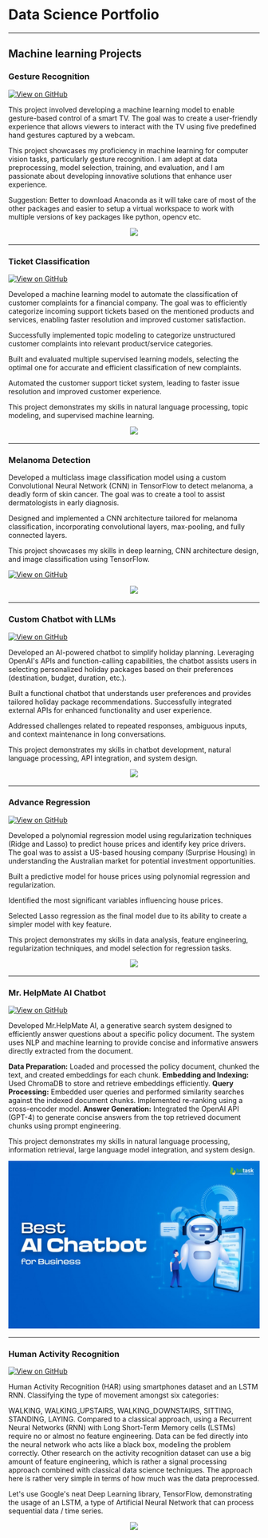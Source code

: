 # Data Science Portfolio
---
## Machine learning Projects

### Gesture Recognition

[![View on GitHub](https://img.shields.io/badge/GitHub-View_on_GitHub-blue?logo=GitHub)](https://github.com/Ramandeepmehra/Gesture-Recognition)

This project involved developing a machine learning model to enable gesture-based control of a smart TV. 
The goal was to create a user-friendly experience that allows viewers to interact with the TV using five predefined hand gestures captured by a webcam.

This project showcases my proficiency in machine learning for computer vision tasks, particularly gesture recognition. I am adept at data preprocessing, model selection, training, and evaluation, and I am passionate about developing innovative solutions that enhance user experience.

Suggestion: Better to download Anaconda as it will take care of most of the other packages and easier to setup a virtual workspace to work with multiple versions of key packages like python, opencv etc.

<center><img src="assets/img/images.png"/></center>

---

### Ticket Classification

[![View on GitHub](https://img.shields.io/badge/GitHub-View_on_GitHub-blue?logo=GitHub)](https://github.com/Ramandeepmehra/Automatic-Ticket-Classification)

Developed a machine learning model to automate the classification of customer complaints for a financial company. The goal was to efficiently categorize incoming support tickets based on the mentioned products and services, enabling faster resolution and improved customer satisfaction.

Successfully implemented topic modeling to categorize unstructured customer complaints into relevant product/service categories.

Built and evaluated multiple supervised learning models, selecting the optimal one for accurate and efficient classification of new complaints.

Automated the customer support ticket system, leading to faster issue resolution and improved customer experience.

This project demonstrates my skills in natural language processing, topic modeling, and supervised machine learning. 

<center><img src="assets/img/Ticket Classification.png"/></center>

---

### Melanoma Detection

Developed a multiclass image classification model using a custom Convolutional Neural Network (CNN) in TensorFlow to detect melanoma, a deadly form of skin cancer.  The goal was to create a tool to assist dermatologists in early diagnosis.

Designed and implemented a CNN architecture tailored for melanoma classification, incorporating convolutional layers, max-pooling, and fully connected layers.

This project showcases my skills in deep learning, CNN architecture design, and image classification using TensorFlow. 


[![View on GitHub](https://img.shields.io/badge/GitHub-View_on_GitHub-blue?logo=GitHub)](https://github.com/Ramandeepmehra/Melanoma_Detection_Assignment)

<center><img src="assets/img/Melanoma.jpg"/></center>

---
### Custom Chatbot with LLMs

[![View on GitHub](https://img.shields.io/badge/GitHub-View_on_GitHub-blue?logo=GitHub)](https://github.com/Ramandeepmehra/Custom-Chatbot-With-LLMs)

Developed an AI-powered chatbot to simplify holiday planning.  Leveraging OpenAI's APIs and function-calling capabilities, the chatbot assists users in selecting personalized holiday packages based on their preferences (destination, budget, duration, etc.).

Built a functional chatbot that understands user preferences and provides tailored holiday package recommendations. Successfully integrated external APIs for enhanced functionality and user experience.

Addressed challenges related to repeated responses, ambiguous inputs, and context maintenance in long conversations.

This project demonstrates my skills in chatbot development, natural language processing, API integration, and system design.

<center><img src="assets/img/Chatbot_2.png"/></center>

---
### Advance Regression

[![View on GitHub](https://img.shields.io/badge/GitHub-View_on_GitHub-blue?logo=GitHub)](https://github.com/Ramandeepmehra/Assignment-Advance-Regression)

Developed a polynomial regression model using regularization techniques (Ridge and Lasso) to predict house prices and identify key price drivers.  The goal was to assist a US-based housing company (Surprise Housing) in understanding the Australian market for potential investment opportunities.

Built a predictive model for house prices using polynomial regression and regularization.

Identified the most significant variables influencing house prices.

Selected Lasso regression as the final model due to its ability to create a simpler model with key feature. 

This project demonstrates my skills in data analysis, feature engineering, regularization techniques, and model selection for regression tasks.

<center><img src="assets/img/Advance_Regression.png"/></center>

---

### Mr. HelpMate AI Chatbot

[![View on GitHub](https://img.shields.io/badge/GitHub-View_on_GitHub-blue?logo=GitHub)](https://github.com/Ramandeepmehra/Mr.HelpMate-AI/tree/master)

Developed Mr.HelpMate AI, a generative search system designed to efficiently answer questions about a specific policy document.  The system uses NLP and machine learning to provide concise and informative answers directly extracted from the document.

**Data Preparation:** Loaded and processed the policy document, chunked the text, and created embeddings for each chunk.
**Embedding and Indexing:** Used ChromaDB to store and retrieve embeddings efficiently.
**Query Processing:** Embedded user queries and performed similarity searches against the indexed document chunks. Implemented re-ranking using a cross-encoder model.
**Answer Generation:** Integrated the OpenAI API (GPT-4) to generate concise answers from the top retrieved document chunks using prompt engineering.

This project demonstrates my skills in natural language processing, information retrieval, large language model integration, and system design. 


<center><img src="assets/img/best-ai-chatbot-for-business.jpg"/></center>

---

### Human Activity Recognition

[![View on GitHub](https://img.shields.io/badge/GitHub-View_on_GitHub-blue?logo=GitHub)](https://github.com/sajankedia/LSTM-Human-Activity-Recognition)

Human Activity Recognition (HAR) using smartphones dataset and an LSTM RNN. Classifying the type of movement amongst six categories:

WALKING,
WALKING_UPSTAIRS,
WALKING_DOWNSTAIRS,
SITTING,
STANDING,
LAYING.
Compared to a classical approach, using a Recurrent Neural Networks (RNN) with Long Short-Term Memory cells (LSTMs) require no or almost no feature engineering. Data can be fed directly into the neural network who acts like a black box, modeling the problem correctly. Other research on the activity recognition dataset can use a big amount of feature engineering, which is rather a signal processing approach combined with classical data science techniques. The approach here is rather very simple in terms of how much was the data preprocessed.

Let's use Google's neat Deep Learning library, TensorFlow, demonstrating the usage of an LSTM, a type of Artificial Neural Network that can process sequential data / time series.

<center><img src="images/human_activity.jpg"/></center>


